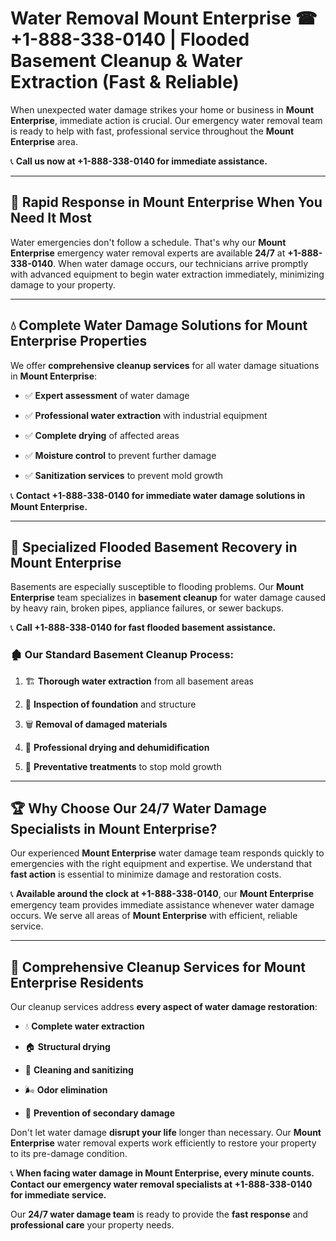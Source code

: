 # Water Removal Mount Enterprise ☎ +1-888-338-0140 | Flooded Basement Cleanup & Water Extraction (Fast & Reliable)

When unexpected water damage strikes your home or business in **Mount Enterprise**, immediate action is crucial. Our emergency water removal team is ready to help with fast, professional service throughout the **Mount Enterprise** area. 

📞 **Call us now at +1-888-338-0140 for immediate assistance.**
---
## 🚀 Rapid Response in Mount Enterprise When You Need It Most
Water emergencies don't follow a schedule. That's why our **Mount Enterprise** emergency water removal experts are available **24/7** at **+1-888-338-0140**. When water damage occurs, our technicians arrive promptly with advanced equipment to begin water extraction immediately, minimizing damage to your property.
---
## 💧 Complete Water Damage Solutions for Mount Enterprise Properties
We offer **comprehensive cleanup services** for all water damage situations in **Mount Enterprise**:
- ✅ **Expert assessment** of water damage  
- ✅ **Professional water extraction** with industrial equipment  
- ✅ **Complete drying** of affected areas  
- ✅ **Moisture control** to prevent further damage  
- ✅ **Sanitization services** to prevent mold growth  
📞 **Contact +1-888-338-0140 for immediate water damage solutions in Mount Enterprise.**
---
## 🌊 Specialized Flooded Basement Recovery in Mount Enterprise
Basements are especially susceptible to flooding problems. Our **Mount Enterprise** team specializes in **basement cleanup** for water damage caused by heavy rain, broken pipes, appliance failures, or sewer backups. 
📞 **Call +1-888-338-0140 for fast flooded basement assistance.**
### 🏚️ Our Standard Basement Cleanup Process:
1. 🏗️ **Thorough water extraction** from all basement areas  
2. 🔎 **Inspection of foundation** and structure  
3. 🗑️ **Removal of damaged materials**  
4. 💨 **Professional drying and dehumidification**  
5. 🚫 **Preventative treatments** to stop mold growth  
---
## 🏆 Why Choose Our 24/7 Water Damage Specialists in Mount Enterprise?
Our experienced **Mount Enterprise** water damage team responds quickly to emergencies with the right equipment and expertise. We understand that **fast action** is essential to minimize damage and restoration costs.
📞 **Available around the clock at +1-888-338-0140**, our **Mount Enterprise** emergency team provides immediate assistance whenever water damage occurs. We serve all areas of **Mount Enterprise** with efficient, reliable service.
---
## 🧹 Comprehensive Cleanup Services for Mount Enterprise Residents
Our cleanup services address **every aspect of water damage restoration**:
- 💧 **Complete water extraction**  
- 🏠 **Structural drying**  
- 🧼 **Cleaning and sanitizing**  
- 🌬️ **Odor elimination**  
- 🚫 **Prevention of secondary damage**  
Don't let water damage **disrupt your life** longer than necessary. Our **Mount Enterprise** water removal experts work efficiently to restore your property to its pre-damage condition.
📞 **When facing water damage in Mount Enterprise, every minute counts. Contact our emergency water removal specialists at +1-888-338-0140 for immediate service.**
Our **24/7 water damage team** is ready to provide the **fast response** and **professional care** your property needs.
